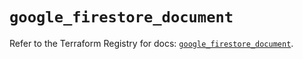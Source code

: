 # `google_firestore_document`

Refer to the Terraform Registry for docs: [`google_firestore_document`](https://registry.terraform.io/providers/hashicorp/google-beta/5.26.0/docs/resources/google_firestore_document).
